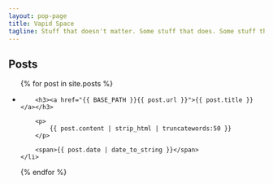 ```yaml
---
layout: pop-page
title: Vapid Space
tagline: Stuff that doesn't matter. Some stuff that does. Some stuff that falls down the crack.
---
```

    
## Posts

<ul class="posts">
  {% for post in site.posts %}
    <li>

    	<h3><a href="{{ BASE_PATH }}{{ post.url }}">{{ post.title }}</a></h3>

    	<p>
    		{{ post.content | strip_html | truncatewords:50 }}
    	</p>

    	<span>{{ post.date | date_to_string }}</span>
    </li>
  {% endfor %}
</ul>



